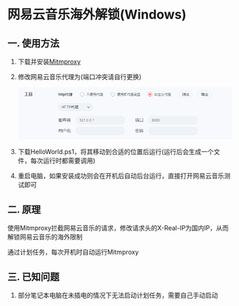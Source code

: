 # 网易云音乐海外解锁(Windows)



## 一. 使用方法

1. 下载并安装[Mitmproxy](https://mitmproxy.org/)

2. 修改网易云音乐代理为(端口冲突请自行更换)

   ![image-20250228230317522](./Photo/image-20250228230317522.png)

3. 下载HelloWorld.ps1，将其移动到合适的位置后运行(运行后会生成一个文件，每次运行时都需要调用)
4. 重启电脑，如果安装成功则会在开机后自动后台运行，直接打开网易云音乐测试即可



## 二. 原理

使用Mitmproxy拦截网易云音乐的请求，修改请求头的X-Real-IP为国内IP，从而解锁网易云音乐的海外限制

通过计划任务，每次开机时自动运行Mitmproxy



## 三. 已知问题

1. 部分笔记本电脑在未插电的情况下无法启动计划任务，需要自己手动启动